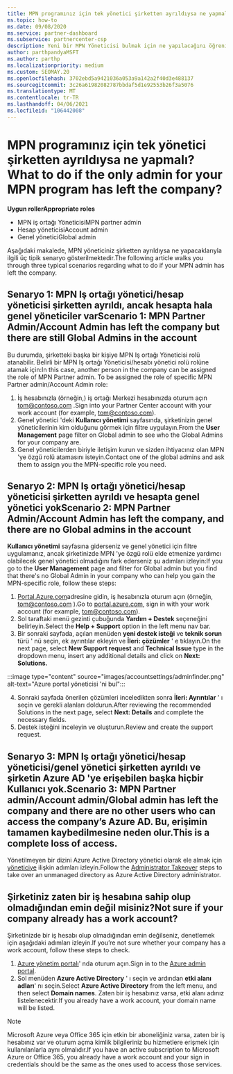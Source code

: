 ```yaml
---
title: MPN programınız için tek yönetici şirketten ayrıldıysa ne yapmalı?
ms.topic: how-to
ms.date: 09/08/2020
ms.service: partner-dashboard
ms.subservice: partnercenter-csp
description: Yeni bir MPN Yöneticisi bulmak için ne yapılacağını öğrenin veya şirketinizin genel yöneticisinden yardım alın. Ayrıca, yeni bir Iş ortağı merkezi genel Yöneticisi ekleme hakkında bilgi edinin.
author: parthpandyaMSFT
ms.author: parthp
ms.localizationpriority: medium
ms.custom: SEOMAY.20
ms.openlocfilehash: 3702ebd5a9421036a053a9a142a2f40d3e488137
ms.sourcegitcommit: 3c26a61982082787bbdaf5d1e92553b26f3a5076
ms.translationtype: MT
ms.contentlocale: tr-TR
ms.lasthandoff: 04/06/2021
ms.locfileid: "106442008"
---
```

# <a name="what-to-do-if-the-only-admin-for-your-mpn-program-has-left-the-company"></a><span data-ttu-id="b7446-103">MPN programınız için tek yönetici şirketten ayrıldıysa ne yapmalı?</span><span class="sxs-lookup"><span data-stu-id="b7446-103">What to do if the only admin for your MPN program has left the company?</span></span>

<span data-ttu-id="b7446-104">**Uygun roller**</span><span class="sxs-lookup"><span data-stu-id="b7446-104">**Appropriate roles**</span></span>

- <span data-ttu-id="b7446-105">MPN iş ortağı Yöneticisi</span><span class="sxs-lookup"><span data-stu-id="b7446-105">MPN partner admin</span></span>
- <span data-ttu-id="b7446-106">Hesap yöneticisi</span><span class="sxs-lookup"><span data-stu-id="b7446-106">Account admin</span></span>
- <span data-ttu-id="b7446-107">Genel yönetici</span><span class="sxs-lookup"><span data-stu-id="b7446-107">Global admin</span></span>

<span data-ttu-id="b7446-108">Aşağıdaki makalede, MPN yöneticiniz şirketten ayrıldıysa ne yapacaklarıyla ilgili üç tipik senaryo gösterilmektedir.</span><span class="sxs-lookup"><span data-stu-id="b7446-108">The following article walks you through three typical scenarios regarding what to do if your MPN admin has left the company.</span></span>

## <a name="scenario-1-mpn-partner-adminaccount-admin-has-left-the-company-but-there-are-still-global-admins-in-the-account"></a><span data-ttu-id="b7446-109">Senaryo 1: MPN Iş ortağı yönetici/hesap yöneticisi şirketten ayrıldı, ancak hesapta hala genel yöneticiler var</span><span class="sxs-lookup"><span data-stu-id="b7446-109">Scenario 1: MPN Partner Admin/Account Admin has left the company but there are still Global Admins in the account</span></span>

<span data-ttu-id="b7446-110">Bu durumda, şirketteki başka bir kişiye MPN Iş ortağı Yöneticisi rolü atanabilir. Belirli bir MPN Iş ortağı Yöneticisi/hesabı yönetici rolü rolüne atamak için:</span><span class="sxs-lookup"><span data-stu-id="b7446-110">In this case, another person in the company can be assigned the role of MPN Partner admin. To be assigned the role of specific MPN Partner admin/Account Admin role:</span></span>

1. <span data-ttu-id="b7446-111">İş hesabınızla (örneğin,) iş ortağı Merkezi hesabınızda oturum açın tom@contoso.com .</span><span class="sxs-lookup"><span data-stu-id="b7446-111">Sign into your Partner Center account with your work account (for example, tom@contoso.com).</span></span>
1. <span data-ttu-id="b7446-112">Genel yönetici 'deki **Kullanıcı yönetimi** sayfasında, şirketinizin genel yöneticilerinin kim olduğunu görmek için filtre uygulayın.</span><span class="sxs-lookup"><span data-stu-id="b7446-112">From the **User Management** page filter on Global admin to see who the Global Admins for your company are.</span></span> 
1. <span data-ttu-id="b7446-113">Genel yöneticilerden biriyle iletişim kurun ve sizden ihtiyacınız olan MPN 'ye özgü rolü atamasını isteyin.</span><span class="sxs-lookup"><span data-stu-id="b7446-113">Contact one of the global admins and ask them to assign you the MPN-specific role you need.</span></span> 

## <a name="scenario-2-mpn-partner-adminaccount-admin-has-left-the-company-and-there-are-no-global-admins-in-the-account"></a><span data-ttu-id="b7446-114">Senaryo 2: MPN Iş ortağı yönetici/hesap yöneticisi şirketten ayrıldı ve hesapta genel yönetici yok</span><span class="sxs-lookup"><span data-stu-id="b7446-114">Scenario 2: MPN Partner Admin/Account Admin has left the company, and there are no Global admins in the account</span></span> 

<span data-ttu-id="b7446-115">**Kullanıcı yönetimi** sayfasına giderseniz ve genel yönetici için filtre uygulamanız, ancak şirketinizde MPN 'ye özgü rolü elde etmenize yardımcı olabilecek genel yönetici olmadığını fark ederseniz şu adımları izleyin:</span><span class="sxs-lookup"><span data-stu-id="b7446-115">If you go to the **User Management** page and filter for Global admin but you find that there's no Global Admin in your company who can help you gain the MPN-specific role, follow these steps:</span></span>

1. <span data-ttu-id="b7446-116">[Portal.Azure.com](https://ms.portal.azure.com/)adresine gidin, iş hesabınızla oturum açın (örneğin, tom@contoso.com ).</span><span class="sxs-lookup"><span data-stu-id="b7446-116">Go to [portal.azure.com](https://ms.portal.azure.com/), sign in with your work account (for example, tom@contoso.com).</span></span> 
1. <span data-ttu-id="b7446-117">Sol taraftaki menü gezinti çubuğunda **Yardım + Destek** seçeneğini belirleyin.</span><span class="sxs-lookup"><span data-stu-id="b7446-117">Select the **Help + Support** option in the left menu nav bar.</span></span>
1. <span data-ttu-id="b7446-118">Bir sonraki sayfada, açılan menüden **yeni destek isteği** ve **teknik sorun** türü ' nü seçin, ek ayrıntılar ekleyin ve **İleri: çözümler** ' e tıklayın.</span><span class="sxs-lookup"><span data-stu-id="b7446-118">On the next page, select **New Support request** and **Technical Issue** type in the dropdown menu, insert any additional details and click on **Next: Solutions.**</span></span>

:::image type="content" source="images/accountsettings/adminfinder.png" alt-text="Azure portal yöneticisi 'ni bul":::

4. <span data-ttu-id="b7446-120">Sonraki sayfada önerilen çözümleri inceledikten sonra **İleri: Ayrıntılar** ' ı seçin ve gerekli alanları doldurun.</span><span class="sxs-lookup"><span data-stu-id="b7446-120">After reviewing the recommended Solutions in the next page, select **Next: Details** and complete the necessary fields.</span></span>
1. <span data-ttu-id="b7446-121">Destek isteğini inceleyin ve oluşturun.</span><span class="sxs-lookup"><span data-stu-id="b7446-121">Review and create the support request.</span></span>


## <a name="scenario-3-mpn-partner-adminaccount-adminglobal-admin-has-left-the-company-and-there-are-no-other-users-who-can-access-the-companys-azure-ad-this-is-a-complete-loss-of-access"></a><span data-ttu-id="b7446-122">Senaryo 3: MPN Iş ortağı yönetici/hesap yöneticisi/genel yönetici şirketten ayrıldı ve şirketin Azure AD 'ye erişebilen başka hiçbir Kullanıcı yok.</span><span class="sxs-lookup"><span data-stu-id="b7446-122">Scenario 3: MPN Partner admin/Account admin/Global admin has left the company and there are no other users who can access the company’s Azure AD.</span></span> <span data-ttu-id="b7446-123">Bu, erişimin tamamen kaybedilmesine neden olur.</span><span class="sxs-lookup"><span data-stu-id="b7446-123">This is a complete loss of access.</span></span>

<span data-ttu-id="b7446-124">Yönetilmeyen bir dizini Azure Active Directory yönetici olarak ele almak için [yöneticiye](/azure/active-directory/users-groups-roles/domains-admin-takeover#internal-admin-takeover) ilişkin adımları izleyin.</span><span class="sxs-lookup"><span data-stu-id="b7446-124">Follow the [Administrator Takeover](/azure/active-directory/users-groups-roles/domains-admin-takeover#internal-admin-takeover) steps to take over an unmanaged directory as Azure Active Directory administrator.</span></span>

## <a name="not-sure-if-your-company-already-has-a-work-account"></a><span data-ttu-id="b7446-125">Şirketiniz zaten bir iş hesabına sahip olup olmadığından emin değil misiniz?</span><span class="sxs-lookup"><span data-stu-id="b7446-125">Not sure if your company already has a work account?</span></span>

<span data-ttu-id="b7446-126">Şirketinizde bir iş hesabı olup olmadığından emin değilseniz, denetlemek için aşağıdaki adımları izleyin.</span><span class="sxs-lookup"><span data-stu-id="b7446-126">If you’re not sure whether your company has a work account, follow these steps to check.</span></span>

1. <span data-ttu-id="b7446-127">[Azure yönetim portalı](https://ms.portal.azure.com)' nda oturum açın.</span><span class="sxs-lookup"><span data-stu-id="b7446-127">Sign in to the [Azure admin portal](https://ms.portal.azure.com).</span></span>
2. <span data-ttu-id="b7446-128">Sol menüden **Azure Active Directory** ' ı seçin ve ardından **etki alanı adları**' nı seçin.</span><span class="sxs-lookup"><span data-stu-id="b7446-128">Select **Azure Active Directory** from the left menu, and then select **Domain names**.</span></span>
<span data-ttu-id="b7446-129">Zaten bir iş hesabınız varsa, etki alanı adınız listelenecektir.</span><span class="sxs-lookup"><span data-stu-id="b7446-129">If you already have a work account, your domain name will be listed.</span></span>

>[!Note]
><span data-ttu-id="b7446-130">Microsoft Azure veya Office 365 için etkin bir aboneliğiniz varsa, zaten bir iş hesabınız var ve oturum açma kimlik bilgileriniz bu hizmetlere erişmek için kullanılanlarla aynı olmalıdır.</span><span class="sxs-lookup"><span data-stu-id="b7446-130">If you have an active subscription to Microsoft Azure or Office 365, you already have a work account and your sign in credentials should be the same as the ones used to access those services.</span></span>